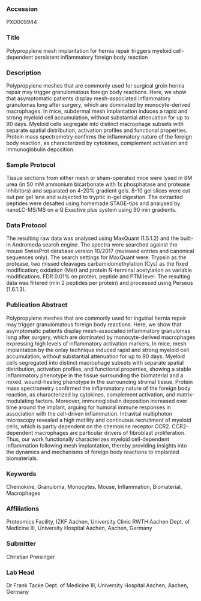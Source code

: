 ### Accession
PXD009944

### Title
Polypropylene mesh implantation for hernia repair triggers myeloid cell-dependent persistent inflammatory foreign body reaction

### Description
Polypropylene meshes that are commonly used for surgical groin hernia repair may trigger granulomatous foreign body reactions. Here, we show that asymptomatic patients display mesh-associated inflammatory granulomas long after surgery, which are dominated by monocyte-derived macrophages. In mice, subdermal mesh implantation induces a rapid and strong myeloid cell accumulation, without substantial attenuation for up to 90 days. Myeloid cells segregate into distinct macrophage subsets with separate spatial distribution, activation profiles and functional properties. Protein mass spectrometry confirms the inflammatory nature of the foreign body reaction, as characterized by cytokines, complement activation and immunoglobulin deposition.

### Sample Protocol
Tissue sections from either mesh or sham-operated mice were lysed in 8M urea (in 50 mM ammonium bicarbonate with 1x phosphatase and protease inhibitors) and separated on 4-20% gradient gels. 8-10 gel slices were cut out per gel lane and subjected to tryptic in-gel digestion. The extracted peptides were desalted using homemade STAGE-tips and analysed by nanoLC-MS/MS on a Q Exactive plus system using 90 min gradients.

### Data Protocol
The resulting raw data was analysed using MaxQuant (1.5.1.2) and the built-in Andromeda search engine. The spectra were searched against the mouse SwissProt database version 10/2017 (reviewed entries and canonical sequences only). The search settings for MaxQuant were: Trypsin as the protease, two missed cleavages carbamidomethylation (Cys) as the fixed modification; oxidation (Met) and protein N-terminal acetylation as variable modifications. FDR 0.01% on protein, peptide and PTM level. The resulting data was filtered (min 2 peptides per protein) and processed using Perseus (1.6.1.3).

### Publication Abstract
Polypropylene meshes that are commonly used for inguinal hernia repair may trigger granulomatous foreign body reactions. Here, we show that asymptomatic patients display mesh-associated inflammatory granulomas long after surgery, which are dominated by monocyte-derived macrophages expressing high levels of inflammatory activation markers. In mice, mesh implantation by the onlay technique induced rapid and strong myeloid cell accumulation, without substantial attenuation for up to 90 days. Myeloid cells segregated into distinct macrophage subsets with separate spatial distribution, activation profiles, and functional properties, showing a stable inflammatory phenotype in the tissue surrounding the biomaterial and a mixed, wound-healing phenotype in the surrounding stromal tissue. Protein mass spectrometry confirmed the inflammatory nature of the foreign body reaction, as characterized by cytokines, complement activation, and matrix-modulating factors. Moreover, immunoglobulin deposition increased over time around the implant, arguing for humoral immune responses in association with the cell-driven inflammation. Intravital multiphoton microscopy revealed a high motility and continuous recruitment of myeloid cells, which is partly dependent on the chemokine receptor CCR2. CCR2-dependent macrophages are particular drivers of fibroblast proliferation. Thus, our work functionally characterizes myeloid cell-dependent inflammation following mesh implantation, thereby providing insights into the dynamics and mechanisms of foreign body reactions to implanted biomaterials.

### Keywords
Chemokine, Granuloma, Monocytes, Mouse, Inflammation, Biomaterial, Macrophages

### Affiliations
Proteomics Facility, IZKF Aachen, University Clinic RWTH Aachen
Dept. of Medicine III, University Hospital Aachen, Aachen, Germany

### Submitter
Christian Preisinger

### Lab Head
Dr Frank Tacke
Dept. of Medicine III, University Hospital Aachen, Aachen, Germany


